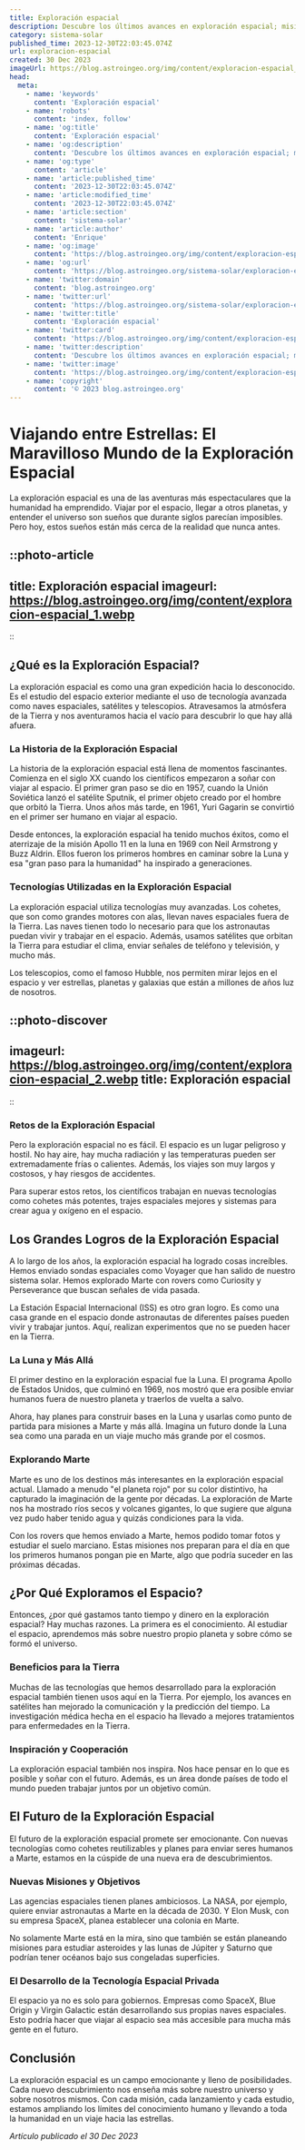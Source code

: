 ```yaml
---
title: Exploración espacial
description: Descubre los últimos avances en exploración espacial; misiones, tecnología innovadora y descubrimientos astronómicos que expanden nuestras fronteras.
category: sistema-solar
published_time: 2023-12-30T22:03:45.074Z
url: exploracion-espacial
created: 30 Dec 2023
imageUrl: https://blog.astroingeo.org/img/content/exploracion-espacial_1.webp
head:
  meta:
    - name: 'keywords'
      content: 'Exploración espacial'
    - name: 'robots'
      content: 'index, follow'
    - name: 'og:title'
      content: 'Exploración espacial'
    - name: 'og:description'
      content: 'Descubre los últimos avances en exploración espacial; misiones, tecnología innovadora y descubrimientos astronómicos que expanden nuestras fronteras.'
    - name: 'og:type'
      content: 'article'
    - name: 'article:published_time'
      content: '2023-12-30T22:03:45.074Z'
    - name: 'article:modified_time'
      content: '2023-12-30T22:03:45.074Z'
    - name: 'article:section'
      content: 'sistema-solar'
    - name: 'article:author'
      content: 'Enrique'
    - name: 'og:image'
      content: 'https://blog.astroingeo.org/img/content/exploracion-espacial_1.webp'
    - name: 'og:url'
      content: 'https://blog.astroingeo.org/sistema-solar/exploracion-espacial'
    - name: 'twitter:domain'
      content: 'blog.astroingeo.org'
    - name: 'twitter:url'
      content: 'https://blog.astroingeo.org/sistema-solar/exploracion-espacial'
    - name: 'twitter:title'
      content: 'Exploración espacial'
    - name: 'twitter:card'
      content: 'https://blog.astroingeo.org/img/content/exploracion-espacial_1.webp'
    - name: 'twitter:description'
      content: 'Descubre los últimos avances en exploración espacial; misiones, tecnología innovadora y descubrimientos astronómicos que expanden nuestras fronteras.'
    - name: 'twitter:image'
      content: 'https://blog.astroingeo.org/img/content/exploracion-espacial_1.webp'
    - name: 'copyright'
      content: '© 2023 blog.astroingeo.org'
---
```

# Viajando entre Estrellas: El Maravilloso Mundo de la Exploración Espacial

La exploración espacial es una de las aventuras más espectaculares que la humanidad ha emprendido. Viajar por el espacio, llegar a otros planetas, y entender el universo son sueños que durante siglos parecían imposibles. Pero hoy, estos sueños están más cerca de la realidad que nunca antes.

::photo-article
---
title: Exploración espacial
imageurl: https://blog.astroingeo.org/img/content/exploracion-espacial_1.webp
---
::

## ¿Qué es la Exploración Espacial?

La exploración espacial es como una gran expedición hacia lo desconocido. Es el estudio del espacio exterior mediante el uso de tecnología avanzada como naves espaciales, satélites y telescopios. Atravesamos la atmósfera de la Tierra y nos aventuramos hacia el vacío para descubrir lo que hay allá afuera.

### La Historia de la Exploración Espacial

La historia de la exploración espacial está llena de momentos fascinantes. Comienza en el siglo XX cuando los científicos empezaron a soñar con viajar al espacio. El primer gran paso se dio en 1957, cuando la Unión Soviética lanzó el satélite Sputnik, el primer objeto creado por el hombre que orbitó la Tierra. Unos años más tarde, en 1961, Yuri Gagarin se convirtió en el primer ser humano en viajar al espacio.

Desde entonces, la exploración espacial ha tenido muchos éxitos, como el aterrizaje de la misión Apollo 11 en la luna en 1969 con Neil Armstrong y Buzz Aldrin. Ellos fueron los primeros hombres en caminar sobre la Luna y esa "gran paso para la humanidad" ha inspirado a generaciones.

### Tecnologías Utilizadas en la Exploración Espacial

La exploración espacial utiliza tecnologías muy avanzadas. Los cohetes, que son como grandes motores con alas, llevan naves espaciales fuera de la Tierra. Las naves tienen todo lo necesario para que los astronautas puedan vivir y trabajar en el espacio. Además, usamos satélites que orbitan la Tierra para estudiar el clima, enviar señales de teléfono y televisión, y mucho más.

Los telescopios, como el famoso Hubble, nos permiten mirar lejos en el espacio y ver estrellas, planetas y galaxias que están a millones de años luz de nosotros.


::photo-discover
---
imageurl: https://blog.astroingeo.org/img/content/exploracion-espacial_2.webp
title: Exploración espacial
---
::

### Retos de la Exploración Espacial

Pero la exploración espacial no es fácil. El espacio es un lugar peligroso y hostil. No hay aire, hay mucha radiación y las temperaturas pueden ser extremadamente frías o calientes. Además, los viajes son muy largos y costosos, y hay riesgos de accidentes.

Para superar estos retos, los científicos trabajan en nuevas tecnologías como cohetes más potentes, trajes espaciales mejores y sistemas para crear agua y oxígeno en el espacio.

## Los Grandes Logros de la Exploración Espacial

A lo largo de los años, la exploración espacial ha logrado cosas increíbles. Hemos enviado sondas espaciales como Voyager que han salido de nuestro sistema solar. Hemos explorado Marte con rovers como Curiosity y Perseverance que buscan señales de vida pasada.

La Estación Espacial Internacional (ISS) es otro gran logro. Es como una casa grande en el espacio donde astronautas de diferentes países pueden vivir y trabajar juntos. Aquí, realizan experimentos que no se pueden hacer en la Tierra.

### La Luna y Más Allá

El primer destino en la exploración espacial fue la Luna. El programa Apollo de Estados Unidos, que culminó en 1969, nos mostró que era posible enviar humanos fuera de nuestro planeta y traerlos de vuelta a salvo.

Ahora, hay planes para construir bases en la Luna y usarlas como punto de partida para misiones a Marte y más allá. Imagina un futuro donde la Luna sea como una parada en un viaje mucho más grande por el cosmos.

### Explorando Marte

Marte es uno de los destinos más interesantes en la exploración espacial actual. Llamado a menudo "el planeta rojo" por su color distintivo, ha capturado la imaginación de la gente por décadas. La exploración de Marte nos ha mostrado ríos secos y volcanes gigantes, lo que sugiere que alguna vez pudo haber tenido agua y quizás condiciones para la vida.

Con los rovers que hemos enviado a Marte, hemos podido tomar fotos y estudiar el suelo marciano. Estas misiones nos preparan para el día en que los primeros humanos pongan pie en Marte, algo que podría suceder en las próximas décadas.

## ¿Por Qué Exploramos el Espacio?

Entonces, ¿por qué gastamos tanto tiempo y dinero en la exploración espacial? Hay muchas razones. La primera es el conocimiento. Al estudiar el espacio, aprendemos más sobre nuestro propio planeta y sobre cómo se formó el universo.

### Beneficios para la Tierra

Muchas de las tecnologías que hemos desarrollado para la exploración espacial también tienen usos aquí en la Tierra. Por ejemplo, los avances en satélites han mejorado la comunicación y la predicción del tiempo. La investigación médica hecha en el espacio ha llevado a mejores tratamientos para enfermedades en la Tierra.

### Inspiración y Cooperación

La exploración espacial también nos inspira. Nos hace pensar en lo que es posible y soñar con el futuro. Además, es un área donde países de todo el mundo pueden trabajar juntos por un objetivo común.

## El Futuro de la Exploración Espacial

El futuro de la exploración espacial promete ser emocionante. Con nuevas tecnologías como cohetes reutilizables y planes para enviar seres humanos a Marte, estamos en la cúspide de una nueva era de descubrimientos.

### Nuevas Misiones y Objetivos

Las agencias espaciales tienen planes ambiciosos. La NASA, por ejemplo, quiere enviar astronautas a Marte en la década de 2030. Y Elon Musk, con su empresa SpaceX, planea establecer una colonia en Marte.

No solamente Marte está en la mira, sino que también se están planeando misiones para estudiar asteroides y las lunas de Júpiter y Saturno que podrían tener océanos bajo sus congeladas superficies.

### El Desarrollo de la Tecnología Espacial Privada

El espacio ya no es solo para gobiernos. Empresas como SpaceX, Blue Origin y Virgin Galactic están desarrollando sus propias naves espaciales. Esto podría hacer que viajar al espacio sea más accesible para mucha más gente en el futuro.

## Conclusión

La exploración espacial es un campo emocionante y lleno de posibilidades. Cada nuevo descubrimiento nos enseña más sobre nuestro universo y sobre nosotros mismos. Con cada misión, cada lanzamiento y cada estudio, estamos ampliando los límites del conocimiento humano y llevando a toda la humanidad en un viaje hacia las estrellas.

_Artículo publicado el 30 Dec 2023_